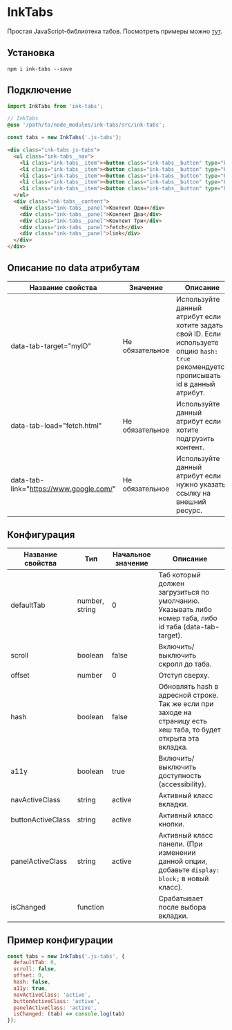 # InkTabs
Простая JavaScript-библиотека табов.
Посмотреть примеры можно [тут](https://inkshio.github.io/ink-tabs/).

## Установка
```shell
npm i ink-tabs --save
```

## Подключение
```js
import InkTabs from 'ink-tabs';
```
```scss
// InkTabs
@use '/path/to/node_modules/ink-tabs/src/ink-tabs';
```
```js
const tabs = new InkTabs('.js-tabs');
```

```html
<div class="ink-tabs js-tabs">
  <ul class="ink-tabs__nav">
    <li class="ink-tabs__item"><button class="ink-tabs__button" type="button" data-tab-target="tab-one">Один</button></li>
    <li class="ink-tabs__item"><button class="ink-tabs__button" type="button">Два</button></li>
    <li class="ink-tabs__item"><button class="ink-tabs__button" type="button">Три</button></li>
    <li class="ink-tabs__item"><button class="ink-tabs__button" type="button" data-tab-load="fetch.html">Fetch Load</button></li>
    <li class="ink-tabs__item"><button class="ink-tabs__button" type="button" data-tab-link="https://www.google.com/">Google Link</button></li>
  </ul>
  <div class="ink-tabs__content">
    <div class="ink-tabs__panel">Контент Один</div>
    <div class="ink-tabs__panel">Контент Два</div>
    <div class="ink-tabs__panel">Контент Три</div>
    <div class="ink-tabs__panel">fetch</div>
    <div class="ink-tabs__panel">link</div>
  </div>
</div>
```
## Описание по data атрибутам
| Название свойства                       | Значение        | Описание                                                                                                                                  |
| --------------------------------------- | --------------- | ----------------------------------------------------------------------------------------------------------------------------------------- |
| data-tab-target="myID"                  | Не обязательное | Используйте данный атрибут если хотите задать свой ID. Если используете опцию `hash: true` рекомендуется прописывать id в данный атрибут. |
| data-tab-load="fetch.html"              | Не обязательное | Используйте данный атрибут если хотите подгрузить контент.                                                                                |
| data-tab-link="https://www.google.com/" | Не обязательное | Используйте данный атрибут если нужно указать ссылку на внешний ресурс.                                                                   |

## Конфигурация
| Название свойства | Тип            | Начальное значение | Описание                                                                                                          |
| ----------------- | -------------- | ------------------ | ----------------------------------------------------------------------------------------------------------------- |
| defaultTab        | number, string | 0                  | Таб который должен загрузиться по умолчанию. Указывать либо номер таба, либо id таба (data-tab-target).           |
| scroll            | boolean        | false              | Включить/выключить скролл до таба.                                                                                |
| offset            | number         | 0                  | Отступ сверху.                                                                                                    |
| hash              | boolean        | false              | Обновлять hash в адресной строке. Так же если при заходе на страницу есть хеш таба, то будет открыта эта вкладка. |
| a11y              | boolean        | true               | Включить/выключить доступность (accessibility).                                                                   |
| navActiveClass    | string         | active             | Активный класс вкладки.                                                                                           |
| buttonActiveClass | string         | active             | Активный класс кнопки.                                                                                            |
| panelActiveClass  | string         | active             | Активный класс панели. (При изменении данной опции, добавьте `display: block;` в новый класс).                    |
| isChanged         | function       |                    | Срабатывает после выбора вкладки.                                                                                 |

## Пример конфигурации
```js
const tabs = new InkTabs('.js-tabs', {
  defaultTab: 0,
  scroll: false,
  offset: 0,
  hash: false,
  a11y: true,
  navActiveClass: 'active',
  buttonActiveClass: 'active',
  panelActiveClass: 'active',
  isChanged: (tab) => console.log(tab)
});
```
